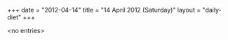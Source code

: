 +++
date = "2012-04-14"
title = "14 April 2012 (Saturday)"
layout = "daily-diet"
+++


\<no entries\>

